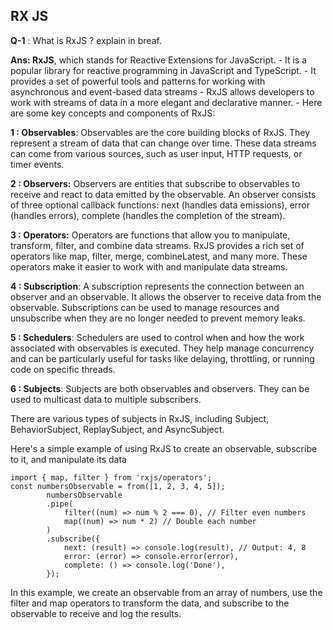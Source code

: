 ## RX JS

  **Q-1** :   What is RxJS ? explain in breaf.

  **Ans:  RxJS**, which stands for Reactive Extensions for JavaScript.
    - It is a popular library for reactive programming in JavaScript and TypeScript.
    - It provides a set of powerful tools and patterns for working with asynchronous and event-based data streams
    - RxJS allows developers to work with streams of data in a more elegant and declarative manner.
    - Here are some key concepts and components of RxJS:

  **1 : Observables**: Observables are the core building blocks of RxJS. 
            They represent a stream of data that can change over time. These data streams can come from various sources, such as user input, HTTP requests, or timer events.

  **2 : Observers:** Observers are entities that subscribe to observables to receive and react to data emitted by the observable. 
            An observer consists of three optional callback functions: 
                next (handles data emissions), 
                error (handles errors), 
                complete (handles the completion of the stream).

  **3 : Operators:** Operators are functions that allow you to manipulate, transform, filter, and combine data streams. 
            RxJS provides a rich set of operators like map, filter, merge, combineLatest, and many more. 
            These operators make it easier to work with and manipulate data streams.

  **4 : Subscription**: A subscription represents the connection between an observer and an observable. 
            It allows the observer to receive data from the observable. 
            Subscriptions can be used to manage resources and unsubscribe when they are no longer needed to prevent memory leaks.

   **5 : Schedulers**: Schedulers are used to control when and how the work associated with observables is executed. 
            They help manage concurrency and can be particularly useful for tasks like delaying, throttling, or running code on specific threads.

   **6 : Subjects**: Subjects are both observables and observers. They can be used to multicast data to multiple subscribers.

There are various types of subjects in RxJS, including Subject, BehaviorSubject, ReplaySubject, and AsyncSubject.

   Here's a simple example of using RxJS to create an observable, subscribe to it, and manipulate its data
     

```import { Observable, from } from 'rxjs';
import { map, filter } from 'rxjs/operators';
const numbersObservable = from([1, 2, 3, 4, 5]);
        numbersObservable
        .pipe(
            filter((num) => num % 2 === 0), // Filter even numbers
            map((num) => num * 2) // Double each number
        )
        .subscribe({
            next: (result) => console.log(result), // Output: 4, 8
            error: (error) => console.error(error),
            complete: () => console.log('Done'),
        });
   ```
        
  In this example, we create an observable from an array of numbers, use the filter and map operators to transform the data, and subscribe to the observable to receive and log the results.
